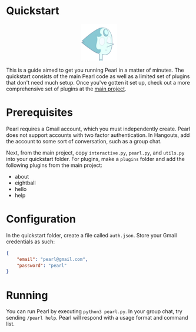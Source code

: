 # Quickstart
<p align="center"><img src="../pearl.png" width="100"/></p>

This is a guide aimed to get you running Pearl in a matter of minutes. The quickstart consists of the main Pearl code as well as a limited set of plugins that don't need much setup. Once you've gotten it set up, check out a more comprehensive set of plugins at the [main project](https://github.com/defund/pearl/tree/master/pearl).

# Prerequisites
Pearl requires a Gmail account, which you must independently create. Pearl does not support accounts with two factor authentication. In Hangouts, add the account to some sort of conversation, such as a group chat.

Next, from the main project, copy `interactive.py`, `pearl.py`, and `utils.py` into your quickstart folder. For plugins, make a `plugins` folder and add the following plugins from the main project:
* about
* eightball
* hello
* help

# Configuration
In the quickstart folder, create a file called `auth.json`. Store your Gmail credentials as such:
```json
{
	"email": "pearl@gmail.com",
	"password": "pearl"
}
```

# Running
You can run Pearl by executing `python3 pearl.py`. In your group chat, try sending `/pearl help`. Pearl will respond with a usage format and command list.
